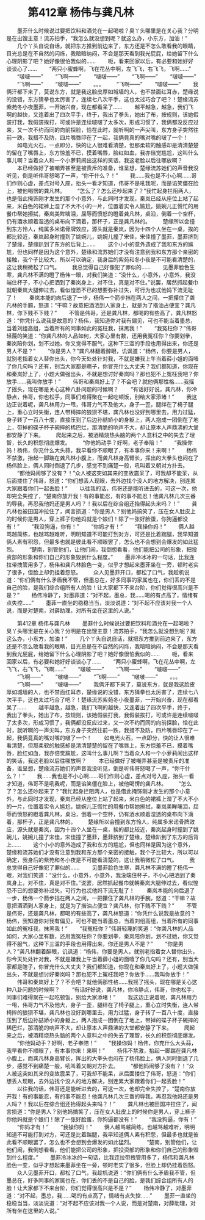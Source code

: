 # 　　第412章 杨伟与龚凡林
　　墨菲什么时候说过要把饮料和酒兑在一起喝啦？臭丫头哪里是在关心我？分明是在出馊主意！流苏拍手，“我怎么就没想到呢？就这么办，小东方，加油！”
　　几个丫头自说自话，就把东方推到前边来了，东方还是不怎么敢看我的眼睛，目光总是在不自然的闪烁，我暗暗纳闷，不会是那天看到我光屁屁，给她留下什么心理阴影了吧？她好像很怕我似的……
　　呃，看来回家以后，有必要和她好好谈谈心了……
　　“两只小蜜蜂啊，飞在花丛中啊，左飞飞，右飞飞，飞啊……”
　　“啵啵——”
　　“飞啊——”
　　“啵啵——”
　　“飞啊——”
　　“啵啵——”
　　“飞啊——”
　　“啵啵——”
　　。。。
　　“飞啊——”
　　“啵啵——”
　　我俩汗都下来了，莫说东方，就是我这脸皮厚如城墙的人，也不禁面红耳赤，楚缘说的没错，东方猜拳也太厉害了，连续七八次平手，这也太过巧合了吧？！楚缘流苏紫苑冬小夜墨菲，一开始兴奋，现在都看呆了……
　　越平越急，越急，我们飞啊的越快，又连着出了四次平手，终于，我出了拳头，她出了布，按规则，该她假装打我，我假装挨打，可或许是连续啵啵了太多次，形成习惯了，我俩都没反应过来，又一次不约而同的向前探脸，恰在此时，就听啊的一声尖叫，东方身子突然往前一跌，我措不及防，四片嘴唇印在了一起，我俩竟真的嘴对嘴的啵了一个！
　　如电光火石，一点即分，快的让人很难看清楚，但那柔软的触感却是清清楚楚的留在了嘴唇上，东方惊羞不已，摸着嘴唇，脸红如血，我亦倍觉尴尬，这叫什么事儿啊？当着众人和一个小萝莉闹出这样的笑话，我这老脸以后往哪放啊？
　　本已经做好了被嘲弄甚至是被责斥的准备，谁呈想，楚缘流苏她们的声音我没听见，倒是听伟哥怒喝了一声，“你干什么？！”
　　我……我也是不小心啊……哥们作则心虚，差点对号入座，抬头一看才知道，伟哥不是吼我呢，而是谄笑僵在脸上，被他喝愣的龚凡林。
　　“怎么了？怎么还吵起来了？”我忙起身拦阻两人，也是借此掩饰刚才发生的那个小意外，与此同时才发现，秦岚已经从座位上站了起来，米白色的裙裤上湿了不大不小的一片，位置着实令人尴尬，姚婉儿正慌忙的用餐巾帮她擦拭，秦岚美眸噙泪，屈辱而愤怒的瞪着龚凡林，桌沿，倒着一个空杯，仍有酒水顺着湿透的桌布向下滴着，那杯子，正是龚凡林的。
　　楚缘所以会撞到东方怜人，纯属多米诺骨牌效应，源头就是秦岚，因为十四个人坐在一桌，挨的都比较近，秦岚起身时撞到了姚婉儿，姚婉儿撞了宋佳，宋佳撞了墨菲，墨菲挤到了楚缘，楚缘趴到了东方的后背上……
　　这个小小的意外造成了我和东方的尴尬，但也同样是因为这个意外，楚缘和流苏她们才没有注意到我和东方那个亲密的接触，我个子比较大，所以可以确定，我身后的紫苑和冬小夜是不可能看清楚的，这让我稍微松了口气。
　　我总觉得自己好像犯了罪似的……
　　见墨菲脸色生寒，龚凡林不满的瞪了杨伟一眼，对我们笑道：“没什么，小意外，小意外，我没端住杯子，不小心把洒到了秦岚身上，对不住，真是对不住。”说罢，居然抓起餐巾就朝秦岚大腿伸过去，看似惶恐不已的想要弥补过失，可行为也忒他妈下流无耻了！
　　秦岚本能的向后退了一步，杨伟一个箭步挡在两人之间，一把攥住了龚凡林的手腕，怒道：“干嘛？故意把酒洒到人家身上，就是为了揩油占便宜？龚凡林，你下贱不下贱？”
　　不管是伟哥，还是龚凡林，都喝的有些高了，龚凡林怒道：“你凭什么说我是故意的？杨伟，我知道你对我有偏见，可也不能当着墨总，当着刘组高组，当着所有的同事如此的冤枉我，抹黑我！”
　　“我冤枉你？”伟哥轻蔑的笑道：“你龚凡林的人品如何，大家心里有数，还用我冤枉你？你要划拳，秦岚陪你划，划不过她，你又觉得不服气，这种下三滥的手段也用得出来，你还是男人不是？”
　　“你是男人？”龚凡林翻着醉眼，讥讽道：“杨伟，你要是男人，就别老指着女人替你出头，你今天处处针对我，不就是嫌我上午当着薛小姐的面噎了你几句吗？还有，别当大家都是瞎子，你冒充什么大丈夫？我们都知道，你现在和秦岚好上了，小题大做强出头，不就是想讨好秦岚吗？那也犯不上冤枉我吧？你放手……我叫你放手！”
　　伟哥和秦岚好上了？不会吧？就他俩那性格……我摇了摇头，现在哪是关心这种八卦问题的时候啊？
　　“有话好好说，龚凡林，你冷静点，伟哥，你也松手，同事们难得聚在一起吃顿饭，别给大家添堵！”
　　我这边正说着呢，龚凡林用力一甩，伟哥力气不及他大，身子一歪，腿绊在了椅子腿上，重心立时失衡，连人带椅摔的狼狈不堪，龚凡林也没好到哪里去，用力过猛，身子转了一百八十度，直接压到了后边孙喆娇小的身躯上，两人抱成一团倒在了地上，带掉的碟子杯子碗摔的稀巴烂，那清脆的响声不大，却让原本人声鼎沸的大堂都安静了下来。
　　爬起来之后，被酒精烧热头脑的两个人意料之中的失去了理智，长久的积怨彻底爆发。
　　“你他妈动手？好啊，老子奉陪！”
　　“我操你妈！杨伟，你充什么大头蒜，我早看你不顺眼了，有本事你来！来啊！”
　　杨伟不禁激，抬起一脚踹在龚凡林小腹上，而龚凡林身高臂长，挥出的大拳头也闷在了杨伟脸上，俩人同时倒退了几步，感觉不到痛楚一般，吼叫着又朝对方扑去。
　　“都他妈闹够了没有？！”众人被这突如其来的变故震呆了，可我却不能呆，从后面搂住了伟哥，怒道：“你们想丢人现眼，去外边找个没人的地方解决，别连累大家跟着你们一起丢脸！”
　　以往我的话，伟哥还是能听进去的，可这一次，他却完全失控了，“楚南你放开我！有的事能忍，有的事不能忍！他龚凡林几次三番的辱我，再忍我他妈还是男人吗？！我以后在综合组还抬得起头来吗？！”
　　龚凡林也被田国冲拉住了，闻言损道：“你是男人？别他妈搞笑了，压在女人肚皮上的时候你是男人，穿上裤子你他妈就是个娘们！除了一张好脸蛋，你狗逼都没有！”
　　“我没狗逼，你有！”
　　“你妈才有！”
　　“我操你妈！”
　　俩人越骂越简练，也越骂越难听，明明知道不可能打到对方，可还是比着踹腿，我早知道俩人素有积怨，但最多也就是彼此看不顺眼罢了，怎么也不会想到会爆发的如此猛烈。
　　“楚南，别管他们，让他们闹，我倒想看看，他们能把公司的形象，把投资部的形象和你们自己的形象毁到什么程度。”
　　墨菲冷冰冰的一句话，比我连拉带拽管用多了，杨伟和龚凡林脸色一变，似乎才想起来墨菲坐在一旁，顿时老实了很多，但脸上却仍挂着怨怒。
　　众人见墨菲开口，都松了口气，我趁机说道：“你们俩有什么矛盾我不管，但墨总在，好多同事的家属也在，你们丢的不是自己的脸，是我们综合组所有人的脸！让大家都下不来台阶，你们觉得很高兴是不是？”
　　杨伟冷静了，对墨菲道：“对不起，墨总，我……喝的有点高了，情绪有点失控……”
　　墨菲一直坐的稳稳当当，淡淡说道：“对不起不应该对我一个人说，而是对楚南，对薛助理，对所有坐在这里的人说。”

　　第412章 杨伟与龚凡林
　　墨菲什么时候说过要把饮料和酒兑在一起喝啦？臭丫头哪里是在关心我？分明是在出馊主意！流苏拍手，“我怎么就没想到呢？就这么办，小东方，加油！”
　　几个丫头自说自话，就把东方推到前边来了，东方还是不怎么敢看我的眼睛，目光总是在不自然的闪烁，我暗暗纳闷，不会是那天看到我光屁屁，给她留下什么心理阴影了吧？她好像很怕我似的……
　　呃，看来回家以后，有必要和她好好谈谈心了……
　　“两只小蜜蜂啊，飞在花丛中啊，左飞飞，右飞飞，飞啊……”
　　“啵啵——”
　　“飞啊——”
　　“啵啵——”
　　“飞啊——”
　　“啵啵——”
　　“飞啊——”
　　“啵啵——”
　　。。。
　　“飞啊——”
　　“啵啵——”
　　我俩汗都下来了，莫说东方，就是我这脸皮厚如城墙的人，也不禁面红耳赤，楚缘说的没错，东方猜拳也太厉害了，连续七八次平手，这也太过巧合了吧？！楚缘流苏紫苑冬小夜墨菲，一开始兴奋，现在都看呆了……
　　越平越急，越急，我们飞啊的越快，又连着出了四次平手，终于，我出了拳头，她出了布，按规则，该她假装打我，我假装挨打，可或许是连续啵啵了太多次，形成习惯了，我俩都没反应过来，又一次不约而同的向前探脸，恰在此时，就听啊的一声尖叫，东方身子突然往前一跌，我措不及防，四片嘴唇印在了一起，我俩竟真的嘴对嘴的啵了一个！
　　如电光火石，一点即分，快的让人很难看清楚，但那柔软的触感却是清清楚楚的留在了嘴唇上，东方惊羞不已，摸着嘴唇，脸红如血，我亦倍觉尴尬，这叫什么事儿啊？当着众人和一个小萝莉闹出这样的笑话，我这老脸以后往哪放啊？
　　本已经做好了被嘲弄甚至是被责斥的准备，谁呈想，楚缘流苏她们的声音我没听见，倒是听伟哥怒喝了一声，“你干什么？！”
　　我……我也是不小心啊……哥们作则心虚，差点对号入座，抬头一看才知道，伟哥不是吼我呢，而是谄笑僵在脸上，被他喝愣的龚凡林。
　　“怎么了？怎么还吵起来了？”我忙起身拦阻两人，也是借此掩饰刚才发生的那个小意外，与此同时才发现，秦岚已经从座位上站了起来，米白色的裙裤上湿了不大不小的一片，位置着实令人尴尬，姚婉儿正慌忙的用餐巾帮她擦拭，秦岚美眸噙泪，屈辱而愤怒的瞪着龚凡林，桌沿，倒着一个空杯，仍有酒水顺着湿透的桌布向下滴着，那杯子，正是龚凡林的。
　　楚缘所以会撞到东方怜人，纯属多米诺骨牌效应，源头就是秦岚，因为十四个人坐在一桌，挨的都比较近，秦岚起身时撞到了姚婉儿，姚婉儿撞了宋佳，宋佳撞了墨菲，墨菲挤到了楚缘，楚缘趴到了东方的后背上……
　　这个小小的意外造成了我和东方的尴尬，但也同样是因为这个意外，楚缘和流苏她们才没有注意到我和东方那个亲密的接触，我个子比较大，所以可以确定，我身后的紫苑和冬小夜是不可能看清楚的，这让我稍微松了口气。
　　我总觉得自己好像犯了罪似的……
　　见墨菲脸色生寒，龚凡林不满的瞪了杨伟一眼，对我们笑道：“没什么，小意外，小意外，我没端住杯子，不小心把洒到了秦岚身上，对不住，真是对不住。”说罢，居然抓起餐巾就朝秦岚大腿伸过去，看似惶恐不已的想要弥补过失，可行为也忒他妈下流无耻了！
　　秦岚本能的向后退了一步，杨伟一个箭步挡在两人之间，一把攥住了龚凡林的手腕，怒道：“干嘛？故意把酒洒到人家身上，就是为了揩油占便宜？龚凡林，你下贱不下贱？”
　　不管是伟哥，还是龚凡林，都喝的有些高了，龚凡林怒道：“你凭什么说我是故意的？杨伟，我知道你对我有偏见，可也不能当着墨总，当着刘组高组，当着所有的同事如此的冤枉我，抹黑我！”
　　“我冤枉你？”伟哥轻蔑的笑道：“你龚凡林的人品如何，大家心里有数，还用我冤枉你？你要划拳，秦岚陪你划，划不过她，你又觉得不服气，这种下三滥的手段也用得出来，你还是男人不是？”
　　“你是男人？”龚凡林翻着醉眼，讥讽道：“杨伟，你要是男人，就别老指着女人替你出头，你今天处处针对我，不就是嫌我上午当着薛小姐的面噎了你几句吗？还有，别当大家都是瞎子，你冒充什么大丈夫？我们都知道，你现在和秦岚好上了，小题大做强出头，不就是想讨好秦岚吗？那也犯不上冤枉我吧？你放手……我叫你放手！”
　　伟哥和秦岚好上了？不会吧？就他俩那性格……我摇了摇头，现在哪是关心这种八卦问题的时候啊？
　　“有话好好说，龚凡林，你冷静点，伟哥，你也松手，同事们难得聚在一起吃顿饭，别给大家添堵！”
　　我这边正说着呢，龚凡林用力一甩，伟哥力气不及他大，身子一歪，腿绊在了椅子腿上，重心立时失衡，连人带椅摔的狼狈不堪，龚凡林也没好到哪里去，用力过猛，身子转了一百八十度，直接压到了后边孙喆娇小的身躯上，两人抱成一团倒在了地上，带掉的碟子杯子碗摔的稀巴烂，那清脆的响声不大，却让原本人声鼎沸的大堂都安静了下来。
　　爬起来之后，被酒精烧热头脑的两个人意料之中的失去了理智，长久的积怨彻底爆发。
　　“你他妈动手？好啊，老子奉陪！”
　　“我操你妈！杨伟，你充什么大头蒜，我早看你不顺眼了，有本事你来！来啊！”
　　杨伟不禁激，抬起一脚踹在龚凡林小腹上，而龚凡林身高臂长，挥出的大拳头也闷在了杨伟脸上，俩人同时倒退了几步，感觉不到痛楚一般，吼叫着又朝对方扑去。
　　“都他妈闹够了没有？！”众人被这突如其来的变故震呆了，可我却不能呆，从后面搂住了伟哥，怒道：“你们想丢人现眼，去外边找个没人的地方解决，别连累大家跟着你们一起丢脸！”
　　以往我的话，伟哥还是能听进去的，可这一次，他却完全失控了，“楚南你放开我！有的事能忍，有的事不能忍！他龚凡林几次三番的辱我，再忍我他妈还是男人吗？！我以后在综合组还抬得起头来吗？！”
　　龚凡林也被田国冲拉住了，闻言损道：“你是男人？别他妈搞笑了，压在女人肚皮上的时候你是男人，穿上裤子你他妈就是个娘们！除了一张好脸蛋，你狗逼都没有！”
　　“我没狗逼，你有！”
　　“你妈才有！”
　　“我操你妈！”
　　俩人越骂越简练，也越骂越难听，明明知道不可能打到对方，可还是比着踹腿，我早知道俩人素有积怨，但最多也就是彼此看不顺眼罢了，怎么也不会想到会爆发的如此猛烈。
　　“楚南，别管他们，让他们闹，我倒想看看，他们能把公司的形象，把投资部的形象和你们自己的形象毁到什么程度。”
　　墨菲冷冰冰的一句话，比我连拉带拽管用多了，杨伟和龚凡林脸色一变，似乎才想起来墨菲坐在一旁，顿时老实了很多，但脸上却仍挂着怨怒。
　　众人见墨菲开口，都松了口气，我趁机说道：“你们俩有什么矛盾我不管，但墨总在，好多同事的家属也在，你们丢的不是自己的脸，是我们综合组所有人的脸！让大家都下不来台阶，你们觉得很高兴是不是？”
　　杨伟冷静了，对墨菲道：“对不起，墨总，我……喝的有点高了，情绪有点失控……”
　　墨菲一直坐的稳稳当当，淡淡说道：“对不起不应该对我一个人说，而是对楚南，对薛助理，对所有坐在这里的人说。”
